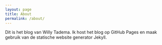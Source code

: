 ```yaml
---
layout: page
title: About
permalink: /about/
---
```


Dit is het blog van Willy Tadema. Ik host het blog op GitHub Pages en maak gebruik van de statische website generator Jekyll.